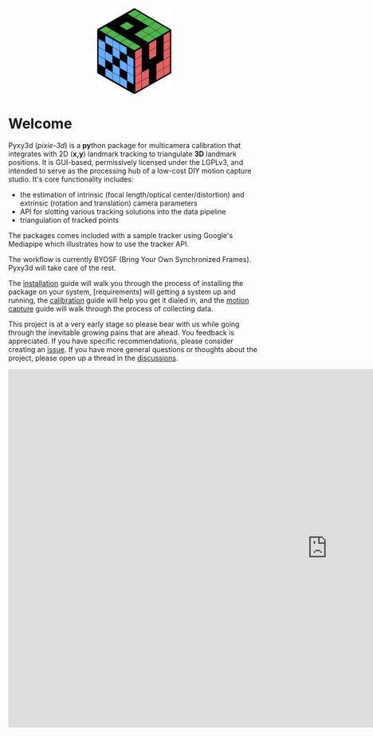 <div align="center"><img src = "images/pyxy3d_logo.svg" width = "150"></div>


# Welcome

Pyxy3d (*pixie-3d*) is a **py**thon package for multicamera calibration  that integrates with 2D (**x,y**) landmark tracking to triangulate **3D** landmark positions. It is GUI-based, permissively licensed under the LGPLv3, and intended to serve as the processing hub of a low-cost DIY motion capture studio. It's core functionality includes: 

- the estimation of intrinsic (focal length/optical center/distortion) and extrinsic (rotation and translation) camera parameters
- API for slotting various tracking solutions into the data pipeline
- triangulation of tracked points

The packages comes included with a sample tracker using Google's Mediapipe which illustrates how to use the tracker API. 

The workflow is currently BYOSF (Bring Your Own Synchronized Frames). Pyxy3d will take care of the rest.

The [installation]() guide will walk you through the process of installing the package on your system, [requirements] will getting a system up and running, the [calibration]() guide will help you get it dialed in, and the [motion capture]() guide will walk through the process of collecting data.

This project is at a very early stage so please bear with us while going through the inevitable growing pains that are ahead. You feedback is appreciated. If you have specific recommendations, please consider creating an [issue](https://github.com/mprib/pyxy3d/issues). If you have more general questions or thoughts about the project, please open up a thread in the [discussions](https://github.com/mprib/pyxy3d/discussions).

<div align="center">
<iframe width="1280" height="720" src="https://www.youtube.com/embed/QHQKkLCE0e4" title="YouTube video player" frameborder="0" allow="accelerometer; autoplay; clipboard-write; encrypted-media; gyroscope; picture-in-picture; web-share" allowfullscreen></iframe> </div>

